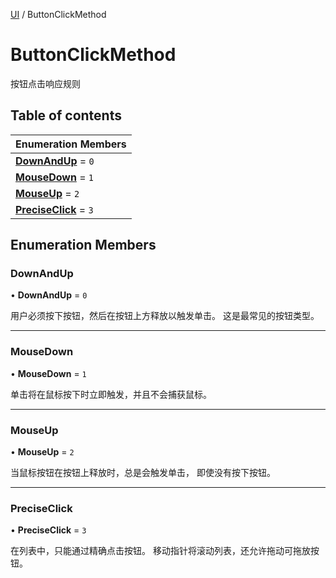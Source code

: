 [UI](../groups/Core.UI.md) / ButtonClickMethod

# ButtonClickMethod <Badge type="tip" text="Enumeration" /> <Score text="ButtonClickMethod" />

按钮点击响应规则

## Table of contents

| Enumeration Members |
| :-----|
| **[DownAndUp](mw.ButtonClickMethod.md#downandup)** = ``0`` <br> |
| **[MouseDown](mw.ButtonClickMethod.md#mousedown)** = ``1`` <br> |
| **[MouseUp](mw.ButtonClickMethod.md#mouseup)** = ``2`` <br> |
| **[PreciseClick](mw.ButtonClickMethod.md#preciseclick)** = ``3`` <br> |

## Enumeration Members

### DownAndUp <Score text="DownAndUp" /> 

• **DownAndUp** = ``0``

用户必须按下按钮，然后在按钮上方释放以触发单击。
这是最常见的按钮类型。

___

### MouseDown <Score text="MouseDown" /> 

• **MouseDown** = ``1``

单击将在鼠标按下时立即触发，并且不会捕获鼠标。

___

### MouseUp <Score text="MouseUp" /> 

• **MouseUp** = ``2``

当鼠标按钮在按钮上释放时，总是会触发单击，
即使没有按下按钮。

___

### PreciseClick <Score text="PreciseClick" /> 

• **PreciseClick** = ``3``

在列表中，只能通过精确点击按钮。
移动指针将滚动列表，还允许拖动可拖放按钮。
